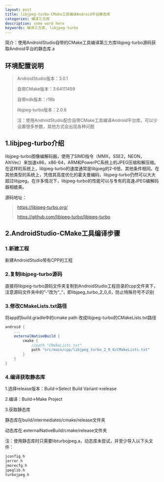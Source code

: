```yaml
---
layout: post
title: libjpeg-turbo-CMake工具编译Android平台静态库
categories: 编译三方库
description: some word here
keywords: 编译三方库, libjpeg-turbo
---
```


简介：使用AndroidStudio自带的CMake工具编译第三方库libjpeg-turbo源码获取Android平台的静态库.a

## 环境配置说明

> AndroidStudio版本：3.0.1
>
> 自带CMake版本：3.64111459
>
> 自带ndk版本：r18b
>
> libjpeg-turbo版本：2.0.6
>
> 注：使用AndroidStudio配合自带CMake工具编译Android平台库，可以少设置很多参数，其他方式会出现各种问题

## 1.libjpeg-turbo介绍

libjpeg-turbo图像编解码器，使用了SIMD指令（MMX，SSE2，NEON，AltiVec）来加速x86，x86-64，ARM和PowerPC系统上的JPEG压缩和解压缩。在这样的系统上，libjpeg-turbo的速度通常是libjpeg的2-6倍，其他条件相同。在其他类型的系统上，凭借其高度优化的霍夫曼编码，libjpeg-turbo仍然可以大大超过libjpeg。在许多情况下，libjpeg-turbo的性能可以与专有的高速JPEG编解码器相媲美。

源码地址：

> https://libjpeg-turbo.org/
>
> https://github.com/libjpeg-turbo/libjpeg-turbo

## 2.AndroidStudio-CMake工具编译步骤

### 1.新建工程

新建AndroidStudio带有CPP的工程

### 2.复制libjpeg-turbo源码

直接将libjpeg-turbo源码文件夹复制到AndroidStudio工程目录的cpp文件夹下，注意源码文件夹中的”-“改为“_“，即libjpeg_turbo_2_0_6，防止特殊符号不识别

### 3.修改CMakeLists.txt路径

将app的build.gradle中的cmake path 改成libjpeg-turbo的CMakeLists.txt路径

```groovy
android {
    ...
    externalNativeBuild {
        cmake {
            //path "CMakeLists.txt"
            path "src/main/cpp/libjpeg_turbo_2_0_6/CMakeLists.txt"
        }
    }
}
```

### 4.编译获取静态库

1.选择release版本：Build->Select Build Variant->release

2.编译：Build->Make Project

3.获取静态库

静态库在build/intermediates/cmake/release文件夹

动态库在.externalNativeBuild/cmake/release文件夹

注：使用静态库时只需要libturbojpeg.a，动态库未尝试，并至少导入以下头文件：

```c
jconfig.h
jerror.h
jmorecfg.h
jpeglib.h
turbojpeg.h
```
